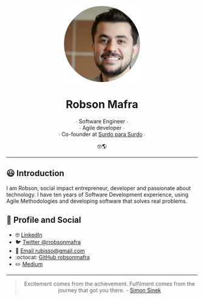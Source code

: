 <p align="center">
  <img src="me-robson-mafra.png" width="200">
  <h1 align="center">Robson Mafra</h1>
  <p align="center">
    ∙ Software Engineer ∙<br>
    ∙ Agile developer ∙<br>
    ∙ Co-founder at <a target="_blank" href="https://surdoparasurdo.com.br">Surdo para Surdo</a> ∙<br>
  </p>
  <p align="center">
    🤓🌎
  </p>
</p>

---
## 😃 Introduction
I am Robson, social impact entrepreneur, developer and passionate about technology.
I have ten years of Software Development experience, using Agile Methodologies and developing software that solves real problems.

## 🔗 Profile and Social

- 🤓 [LinkedIn](https://www.linkedin.com/in/robsonvmafra)
- 🐦 [Twitter @rrobsonmafra](https://twitter.com/rrobsonmafra)
- 📧 [Email rubisso@gmail.com](mailto:rubisso@gmail.com)
- :octocat: [GitHub robsonmafra](https://github.com/robsonmafra)
- ✏️ [Medium](https://medium.com/@robsonmafra)

---
<blockquote align="center" cite="https://www.linkedin.com/feed/update/urn:li:activity:6353298484090724352">
  Excitement comes from the achievement. Fulfilment comes from the journey that got you there.
  - <a target="_blank" href="https://www.linkedin.com/company/8093895/">Simon Sinek</a>
</blockquote>
